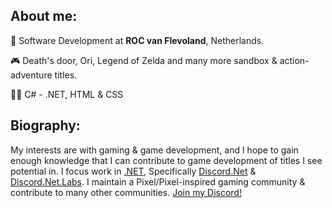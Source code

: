 ## About me:

🏫 Software Development at **ROC van Flevoland**, Netherlands.

🎮 Death's door, Ori, Legend of Zelda and many more sandbox & action-adventure titles.

👨‍💻 C# - .NET, HTML & CSS

## Biography:

My interests are with gaming & game development, and I hope to gain enough knowledge that I can contribute to game development of titles I see potential in. I focus work in [.NET](https://github.com/dotnet), Specifically [Discord.Net](https://github.com/discord-net/Discord.Net) & [Discord.Net.Labs](https://github.com/Discord-Net-Labs/Discord.Net-Labs). I maintain a Pixel/Pixel-inspired gaming community & contribute to many other communities. [Join my Discord!](https://pixelgalactic.com/discord)
